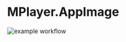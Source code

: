 # MPlayer.AppImage

![example workflow](https://github.com/nx-appbuild-hub/MPlayer.AppImage//actions/workflows/makefile.yml/badge.svg)
